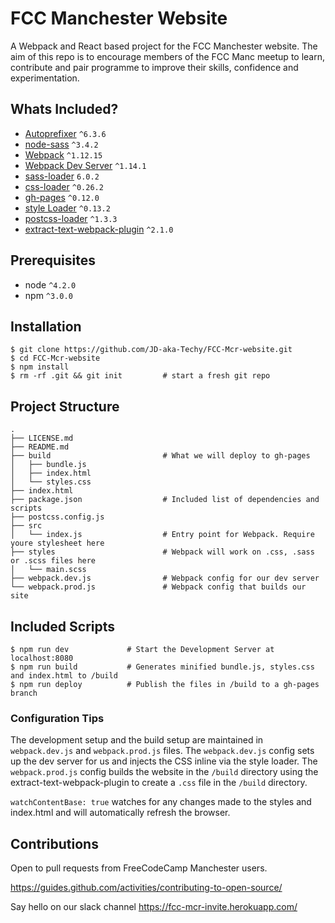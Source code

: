 # FCC Manchester Website

A Webpack and React based project for the FCC Manchester website. The aim of this repo is to encourage members of the FCC Manc meetup to learn, contribute and pair programme to improve their skills, confidence and experimentation.

## Whats Included?

- [Autoprefixer](https://www.npmjs.com/package/autoprefixer) `^6.3.6`
- [node-sass](https://github.com/sass/node-sass) `^3.4.2`
- [Webpack](https://webpack.github.io/) `^1.12.15`
- [Webpack Dev Server](https://webpack.github.io/docs/webpack-dev-server.html) `^1.14.1`
- [sass-loader](https://github.com/webpack-contrib/sass-loader) `6.0.2`
- [css-loader](https://github.com/webpack-contrib/css-loader) `^0.26.2`
- [gh-pages](https://www.npmjs.com/package/gh-pages) `^0.12.0`
- [style Loader](https://github.com/webpack-contrib/style-loader) `^0.13.2`
- [postcss-loader](https://github.com/postcss/postcss-loader) `^1.3.3`
- [extract-text-webpack-plugin](https://github.com/webpack-contrib/extract-text-webpack-plugin) `^2.1.0`

## Prerequisites
- node `^4.2.0`
- npm `^3.0.0`

## Installation

```
$ git clone https://github.com/JD-aka-Techy/FCC-Mcr-website.git
$ cd FCC-Mcr-website
$ npm install
$ rm -rf .git && git init         # start a fresh git repo
```

## Project Structure

```
.
├── LICENSE.md
├── README.md
├── build                         # What we will deploy to gh-pages        
│   ├── bundle.js
│   ├── index.html
│   └── styles.css
├── index.html
├── package.json                  # Included list of dependencies and scripts
├── postcss.config.js
├── src
│   └── index.js                  # Entry point for Webpack. Require youre stylesheet here
├── styles                        # Webpack will work on .css, .sass or .scss files here
│   └── main.scss
├── webpack.dev.js                # Webpack config for our dev server
└── webpack.prod.js               # Webpack config that builds our site
```


## Included Scripts
```
$ npm run dev             # Start the Development Server at localhost:8080
$ npm run build           # Generates minified bundle.js, styles.css and index.html to /build
$ npm run deploy          # Publish the files in /build to a gh-pages branch
```

### Configuration Tips
The development setup and the build setup are maintained in `webpack.dev.js` and `webpack.prod.js` files. The `webpack.dev.js` config sets up the dev server for us and injects the CSS inline via the style loader. The `webpack.prod.js` config builds the website in the `/build` directory using the extract-text-webpack-plugin to create a `.css` file in the `/build` directory.

`watchContentBase: true` watches for any changes made to the styles and index.html and will automatically refresh the browser.

## Contributions
Open to pull requests from FreeCodeCamp Manchester users.

https://guides.github.com/activities/contributing-to-open-source/

Say hello on our slack channel https://fcc-mcr-invite.herokuapp.com/
